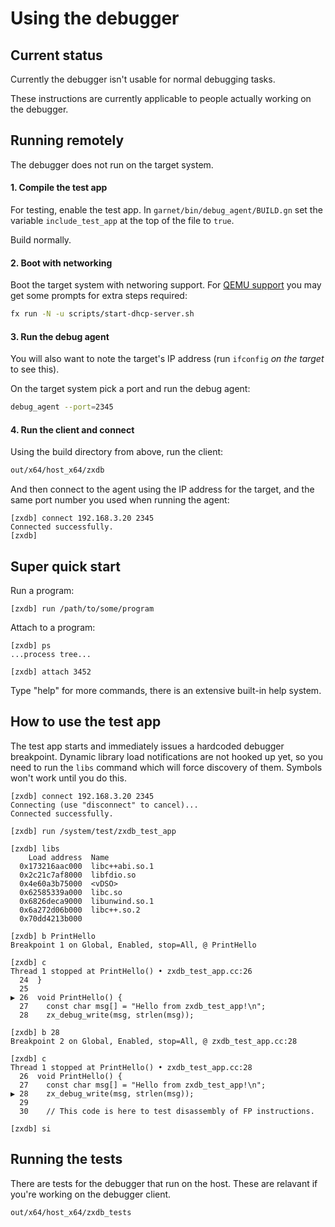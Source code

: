 # Using the debugger

## Current status

Currently the debugger isn't usable for normal debugging tasks.

These instructions are currently applicable to people actually working on the
debugger.

## Running remotely

The debugger does not run on the target system.

#### 1. Compile the test app

For testing, enable the test app. In `garnet/bin/debug_agent/BUILD.gn` set
the variable `include_test_app` at the top of the file to `true`.

Build normally.

#### 2. Boot with networking

Boot the target system with networing support. For
[QEMU support](https://fuchsia.googlesource.com/docs/+/HEAD/getting_started.md)
you may get some prompts for extra steps required:

```sh
fx run -N -u scripts/start-dhcp-server.sh
```

#### 3. Run the debug agent

You will also want to note the target's IP address (run `ifconfig` _on the
target_ to see this).

On the target system pick a port and run the debug agent:

```sh
debug_agent --port=2345
```

#### 4. Run the client and connect

Using the build directory from above, run the client:

```sh
out/x64/host_x64/zxdb
```

And then connect to the agent using the IP address for the target, and the
same port number you used when running the agent:

```
[zxdb] connect 192.168.3.20 2345
Connected successfully.
[zxdb]
```

## Super quick start

Run a program:

```
[zxdb] run /path/to/some/program
```

Attach to a program:

```
[zxdb] ps
...process tree...

[zxdb] attach 3452
```

Type "help" for more commands, there is an extensive built-in help system.

## How to use the test app

The test app starts and immediately issues a hardcoded debugger breakpoint.
Dynamic library load notifications are not hooked up yet, so you need to
run the `libs` command which will force discovery of them. Symbols won't work
until you do this.

```
[zxdb] connect 192.168.3.20 2345
Connecting (use "disconnect" to cancel)...
Connected successfully.

[zxdb] run /system/test/zxdb_test_app

[zxdb] libs
    Load address  Name
  0x173216aac000  libc++abi.so.1
  0x2c21c7af8000  libfdio.so
  0x4e60a3b75000  <vDSO>
  0x62585339a000  libc.so
  0x6826deca9000  libunwind.so.1
  0x6a272d06b000  libc++.so.2
  0x70dd4213b000

[zxdb] b PrintHello
Breakpoint 1 on Global, Enabled, stop=All, @ PrintHello

[zxdb] c
Thread 1 stopped at PrintHello() • zxdb_test_app.cc:26
  24  }
  25
▶ 26  void PrintHello() {
  27    const char msg[] = "Hello from zxdb_test_app!\n";
  28    zx_debug_write(msg, strlen(msg));

[zxdb] b 28
Breakpoint 2 on Global, Enabled, stop=All, @ zxdb_test_app.cc:28

[zxdb] c
Thread 1 stopped at PrintHello() • zxdb_test_app.cc:28
  26  void PrintHello() {
  27    const char msg[] = "Hello from zxdb_test_app!\n";
▶ 28    zx_debug_write(msg, strlen(msg));
  29
  30    // This code is here to test disassembly of FP instructions.

[zxdb] si
```


## Running the tests

There are tests for the debugger that run on the host. These are relavant
if you're working on the debugger client.

```sh
out/x64/host_x64/zxdb_tests
```
